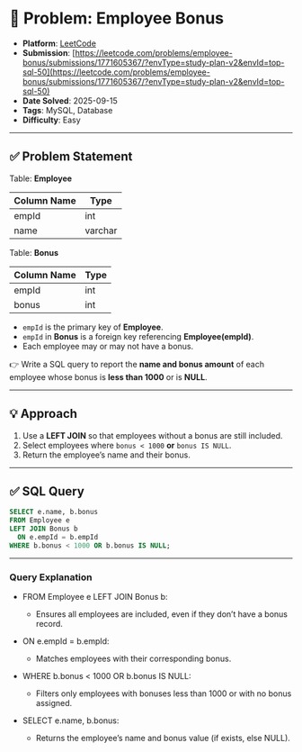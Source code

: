 # 🧲 Problem: Employee Bonus

- **Platform**: [LeetCode](https://leetcode.com/problems/employee-bonus/description/?envType=study-plan-v2&envId=top-sql-50)
- **Submission**: [https://leetcode.com/problems/employee-bonus/submissions/1771605367/?envType=study-plan-v2&envId=top-sql-50](https://leetcode.com/problems/employee-bonus/submissions/1771605367/?envType=study-plan-v2&envId=top-sql-50)
- **Date Solved**: 2025-09-15
- **Tags**: MySQL, Database
- **Difficulty**: Easy

---

## ✅ Problem Statement
Table: **Employee**  

| Column Name | Type    |
|-------------|---------|
| empId       | int     |
| name        | varchar |

Table: **Bonus**  

| Column Name | Type    |
|-------------|---------|
| empId       | int     |
| bonus       | int     |

- `empId` is the primary key of **Employee**.  
- `empId` in **Bonus** is a foreign key referencing **Employee(empId)**.  
- Each employee may or may not have a bonus.  

👉 Write a SQL query to report the **name and bonus amount** of each employee whose bonus is **less than 1000** or is **NULL**.  

---

## 💡 Approach  
1. Use a **LEFT JOIN** so that employees without a bonus are still included.  
2. Select employees where `bonus < 1000` **or** `bonus IS NULL`.  
3. Return the employee’s name and their bonus.  

---

## ✅ SQL Query  

```sql
SELECT e.name, b.bonus
FROM Employee e
LEFT JOIN Bonus b
  ON e.empId = b.empId
WHERE b.bonus < 1000 OR b.bonus IS NULL;
```
---
### Query Explanation

- FROM Employee e LEFT JOIN Bonus b:
  - Ensures all employees are included, even if they don’t have a bonus record.

- ON e.empId = b.empId:
  - Matches employees with their corresponding bonus.

- WHERE b.bonus < 1000 OR b.bonus IS NULL:
  - Filters only employees with bonuses less than 1000 or with no bonus assigned.

- SELECT e.name, b.bonus:
  - Returns the employee’s name and bonus value (if exists, else NULL).
